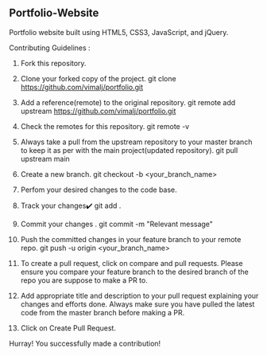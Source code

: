 ## Portfolio-Website
Portfolio website built using HTML5, CSS3, JavaScript, and jQuery.

Contributing Guidelines :
1. Fork this repository.

2. Clone your forked copy of the project.
git clone https://github.com/vimalj/portfolio.git

3. Add a reference(remote) to the original repository.
git remote add upstream https://github.com/vimalj/portfolio.git

4. Check the remotes for this repository.
git remote -v

5. Always take a pull from the upstream repository to your master branch to keep it as per with the main project(updated repository).
git pull upstream main

6. Create a new branch.
git checkout -b <your_branch_name>

7. Perfom your desired changes to the code base.

8. Track your changes:heavy_check_mark:
git add .

9. Commit your changes .
git commit -m "Relevant message"

10. Push the committed changes in your feature branch to your remote repo.
git push -u origin <your_branch_name>

11. To create a pull request, click on compare and pull requests.
    Please ensure you compare your feature branch to the desired branch of the repo you are suppose to make a PR to.

13. Add appropriate title and description to your pull request explaining your changes and efforts done. Always make sure you have pulled the latest code from the master branch before making a PR.

14. Click on Create Pull Request.

Hurray! You successfully made a contribution!
